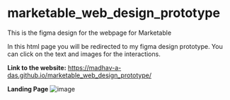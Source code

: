 # marketable_web_design_prototype
This is the figma design for the webpage for Marketable

In this html page you will be redirected to my figma design prototype. You can click on the text and images for the interactions.

**Link to the website:** https://madhav-a-das.github.io/marketable_web_design_prototype/

**Landing Page**
![image](https://github.com/user-attachments/assets/2133aa69-cac0-4bed-b3c3-2ca54f6b83c8)
